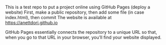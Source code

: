 This is a test repo to put a project online using GitHub Pages (deploy a website)
First, make a public repository, then add some file (in case index.html), then commit
The website is available at https://anettdori.github.io

GitHub Pages essentially connects the repository to a unique URL so that, when you go to that URL in your browser, you’ll find your website displayed.